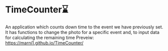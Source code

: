 # TimeCounter⌛️
An application which counts down time to the event we have previously set.
It has functions to change the photo for a specific event and, to input data for calculating the remaining time 
Preveiw: https://marni1.github.io/TimeCounter/

